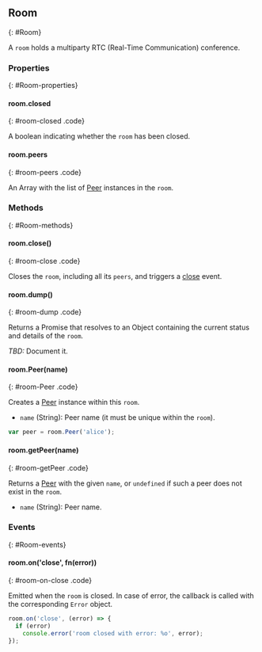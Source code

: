 ## Room
{: #Room}

A `room` holds a multiparty RTC (Real-Time Communication) conference.


### Properties
{: #Room-properties}

<section markdown='1'>

#### room.closed
{: #room-closed .code}

A boolean indicating whether the `room` has been closed.

#### room.peers
{: #room-peers .code}

An Array with the list of [Peer](#Peer) instances in the `room`.

</section>


### Methods
{: #Room-methods}

<section markdown='1'>

#### room.close()
{: #room-close .code}

Closes the `room`, including all its `peers`, and triggers a [close](#room-on-close) event.

#### room.dump()
{: #room-dump .code}

Returns a Promise that resolves to an Object containing the current status and details of the `room`.

*TBD:* Document it.

#### room.Peer(name)
{: #room-Peer .code}

Creates a [Peer](#Peer) instance within this `room`.

* `name` (String): Peer name (it must be unique within the `room`).

```javascript
var peer = room.Peer('alice');
```

#### room.getPeer(name)
{: #room-getPeer .code}

Returns a [Peer](#Peer) with the given `name`, or `undefined` if such a peer does not exist in the `room`.

* `name` (String): Peer name.

</section>


### Events
{: #Room-events}

<section markdown='1'>

#### room.on('close', fn(error))
{: #room-on-close .code}

Emitted when the `room` is closed. In case of error, the callback is called with the corresponding `Error` object.

```javascript
room.on('close', (error) => {
  if (error)
    console.error('room closed with error: %o', error);
});
```

</section>
